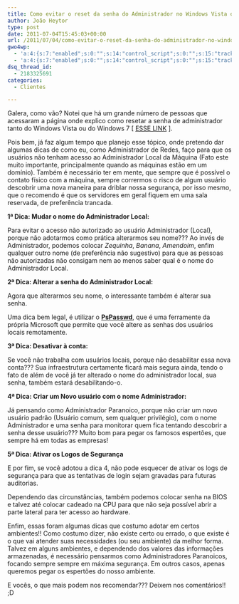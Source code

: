 ```yaml
---
title: Como evitar o reset da senha do Administrador no Windows Vista ou Seven
author: João Heytor
type: post
date: 2011-07-04T15:45:03+00:00
url: /2011/07/04/como-evitar-o-reset-da-senha-do-administrador-no-windows-vista-ou-seven/
gwo4wp:
  - 'a:4:{s:7:"enabled";s:0:"";s:14:"control_script";s:0:"";s:15:"tracking_script";s:0:"";s:17:"conversion_script";s:0:"";}'
  - 'a:4:{s:7:"enabled";s:0:"";s:14:"control_script";s:0:"";s:15:"tracking_script";s:0:"";s:17:"conversion_script";s:0:"";}'
dsq_thread_id:
  - 2183325691
categories:
  - Clientes

---
```

Galera, como vão? Notei que há um grande número de pessoas que acessaram a página onde explico como resetar a senha de administrador tanto do Windows Vista ou do Windows 7 [ <a href="https://joaoheytor.com/como-resetar-a-senha-do-administrador-no-windows-vista-ou-seven/" target="_blank">ESSE LINK</a> ].

Pois bem, já faz algum tempo que planejo esse tópico, onde pretendo dar algumas dicas de como eu, como Administrador de Redes, faço para que os usuários não tenham acesso ao Administrador Local da Máquina (Fato este muito importante, principalmente quando as máquinas estão em um domínio). Também é necessário ter em mente, que sempre que é possível o contato físico com a máquina, sempre corrermos o risco de algum usuário descobrir uma nova maneira para driblar nossa segurança, por isso mesmo, que o recomendo é que os servidores em geral fiquem em uma sala reservada, de preferência trancada.

**1ª Dica: Mudar o nome do Administrador Local:**

Para evitar o acesso não autorizado ao usuário Administrador (Local), porque não adotarmos como prática alterarmos seu nome??? Ao invés de Administrador, podemos colocar _Zequinha_, _Banana_, _Amendoim_, enfim qualquer outro nome (de preferência não sugestivo) para que as pessoas não autorizadas não consigam nem ao menos saber qual é o nome do Administrador Local.

**2ª Dica: Alterar a senha do Administrador Local:**

Agora que alterarmos seu nome, o interessante também é alterar sua senha.

Uma dica bem legal, é utilizar o **<a href="http://technet.microsoft.com/en-us/bb897543.aspx" target="_blank">PsPasswd</a>**, que é uma ferramente da própria Microsoft que permite que você altere as senhas dos usuários locais remotamente.

**3ª Dica: Desativar à conta:**

Se você não trabalha com usuários locais, porque não desabilitar essa nova conta??? Sua infraestrutura certamente ficará mais segura ainda, tendo o fato de além de você já ter alterado o nome do administrador local, sua senha, também estará desabilitando-o.

**4ª Dica: Criar um Novo usuário com o nome Administrador:**

Já pensando como Administrador Paranoico, porque não criar um novo usuário padrão (Usuário comum, sem qualquer privilégio), com o nome Administrador e uma senha para monitorar quem fica tentando descobrir a senha desse usuário??? Muito bom para pegar os famosos espertões, que sempre há em todas as empresas!

**5ª Dica: Ativar os Logos de Segurança**

E por fim, se você adotou a dica 4, não pode esquecer de ativar os logs de segurança para que as tentativas de login sejam gravadas para futuras auditorias.

Dependendo das circunstâncias, também podemos colocar senha na BIOS e talvez até colocar cadeado na CPU para que não seja possível abrir a parte lateral para ter acesso ao hardware.

Enfim, essas foram algumas dicas que costumo adotar em certos ambientes!! Como costumo dizer, não existe certo ou errado, o que existe é o que vai atender suas necessidades (ou seu ambiente) da melhor forma. Talvez em alguns ambientes, e dependendo dos valores das informações armazenadas, é necessário pensarmos como Administradores Paranoicos, focando sempre sempre em máxima segurança. Em outros casos, apenas queremos pegar os espertões do nosso ambiente.

E vocês, o que mais podem nos recomendar??? Deixem nos comentários!! ;D